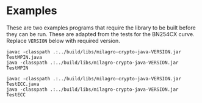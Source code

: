 # Examples

These are two examples programs that require the library to be built before 
they can be run. These are adapted from the tests for the BN254CX curve.
Replace `VERSION` below with required version.

    javac -classpath .:../build/libs/milagro-crypto-java-VERSION.jar  TestMPIN.java
    java -classpath .:../build/libs/milagro-crypto-java-VERSION.jar  TestMPIN

    javac -classpath .:../build/libs/milagro-crypto-java-VERSION.jar  TestECC.java
    java -classpath .:../build/libs/milagro-crypto-java-VERSION.jar  TestECC
